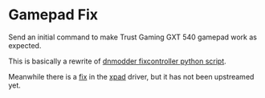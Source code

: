 # Gamepad Fix

Send an initial command to make Trust Gaming GXT 540 gamepad work as expected.

This is basically a rewrite of [dnmodder fixcontroller python script](https://gist.github.com/dnmodder/de2df973323b7c6acf45f40dc66e8db3).

Meanwhile there is a [fix](https://github.com/paroj/xpad/commit/f26624873768e14dcb4dd0e8f913bcf8cff1fa0a) in the [xpad](https://github.com/paroj/xpad) driver, but it has not been upstreamed yet.
